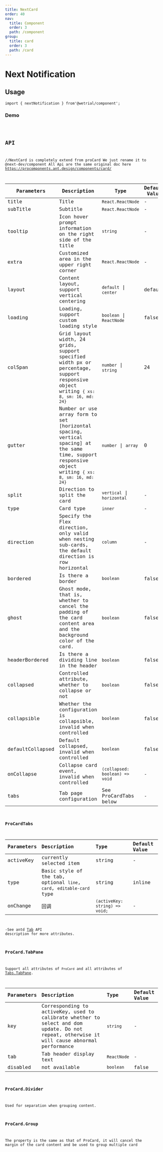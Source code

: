 ```yaml
---
title: NextCard
order: 40
nav:
  title: Component
  order: 3
  path: /component
group:
  title: card
  order: 3
  path: /card
---
```


# Next Notification

## Usage

`import { nextNotification } from'@wetrial/component'; `

### Demo

<code src="../demos/NextCard" />

## API

//NextCard is completely extend from proCard We just rename it to @next-dev/component All Api are the same original doc here https://procomponents.ant.design/components/card/

| Parameters | Description | Type | Default Value |
| --- | --- | --- | --- |
| title | Title | `React.ReactNode` | - |
| subTitle | Subtitle | `React.ReactNode` | - |
| tooltip | Icon hover prompt information on the right side of the title | `string` | - |
| extra | Customized area in the upper right corner | `React.ReactNode` | - |
| layout | Content layout, support vertical centering | `default` \| `center` | default |
| loading | Loading, support custom loading style | `boolean` \| `ReactNode` | false |
| colSpan | Grid layout width, 24 grids, support specified width px or percentage, support responsive object writing `{ xs: 8, sm: 16, md: 24}` | `number` \| `string` | 24 |
| gutter | Number or use array form to set [horizontal spacing, vertical spacing] at the same time, support responsive object writing `{ xs: 8, sm: 16, md: 24}` | `number` \| `array` | 0 |
| split | Direction to split the card | `vertical` \| `horizontal` | - |
| type | Card type | `inner` | - |
| direction | Specify the Flex direction, only valid when nesting sub-cards, the default direction is row horizontal | `column` | - |
| bordered | Is there a border | `boolean` | false |
| ghost | Ghost mode, that is, whether to cancel the padding of the card content area and the background color of the card. | `boolean` | false |
| headerBordered | Is there a dividing line in the header | `boolean` | false |
| collapsed | Controlled attribute, whether to collapse or not | `boolean` | false |
| collapsible | Whether the configuration is collapsible, invalid when controlled | `boolean` | false |
| defaultCollapsed | Default collapsed, invalid when controlled | `boolean` | false |
| onCollapse | Collapse card event, invalid when controlled | `(collapsed: boolean) => void` | - |
| tabs | Tab page configuration | See ProCardTabs below | - |

### ProCardTabs

| Parameters | Description | Type | Default Value |
| :-- | :-- | :-- | :-- |
| activeKey | currently selected item | string | - |
| type | Basic style of the tab, optional `line`, `card`, `editable-card` type | string | inline |
| onChange | 回调 | `(activeKey: string) => void;` | - |

-See antd [Tab](https://ant.design/components/tabs-cn/#Tabs) API description for more attributes.

### ProCard.TabPane

Support all attributes of `ProCard` and all attributes of [Tabs.TabPane](https://ant.design/components/tabs-cn/#Tabs.TabPane).

| Parameters | Description | Type | Default Value |
| :-- | :-- | :-- | :-- |
| key | Corresponding to activeKey, used to calibrate whether to select and dom update. Do not repeat, otherwise it will cause abnormal performance | `string` | - |
| tab | Tab header display text | `ReactNode` | - |
| disabled | not available | `boolean` | false |

### ProCard.Divider

Used for separation when grouping content.

### ProCard.Group

The property is the same as that of ProCard, it will cancel the margin of the card content and be used to group multiple card
